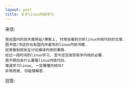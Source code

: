 ```yaml
---
layout: post
title: 关于linux内核学习
---
```


来信:

    我在国内的技术类网站/博客上, 时常会看到分析linux内核代码的文章.
    图书馆/书店你也有国内作者写的linux内核书籍.
    经常看到网友在讨论编译内核的事情.
    经过一段时间的linux学习, 至今还没发现有学内核的必要.
    我不明白会什么要看linux内核代码.
    难道学习linux, 一定要懂内核吗?
    非常感谢, 你能够解答. 

回答:
